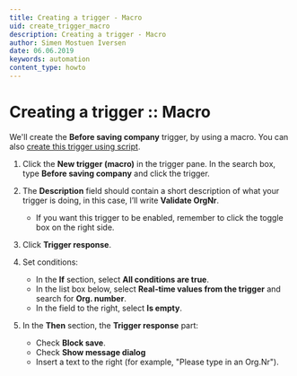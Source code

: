 ```yaml
---
title: Creating a trigger - Macro
uid: create_trigger_macro
description: Creating a trigger - Macro
author: Simen Mostuen Iversen
date: 06.06.2019
keywords: automation
content_type: howto
---
```


# Creating a trigger :: Macro

We'll create the **Before saving company** trigger, by using a macro. You can also [create this trigger using script][1].

1. Click the **New trigger (macro)** in the trigger pane. In the search box, type **Before saving company** and click the trigger.

2. The **Description** field should contain a short description of what your trigger is doing, in this case, I’ll write **Validate OrgNr**.
    * If you want this trigger to be enabled, remember to click the toggle box on the right side.

3. Click **Trigger response**.

4. Set conditions:
    * In the **If** section, select **All conditions are true**.
    * In the list box below, select **Real-time values from the trigger** and search for **Org. number**.
    * In the field to the right, select **Is empty**.

5. In the **Then** section, the **Trigger response** part:
    * Check **Block save**.
    * Check **Show message dialog**
    * Insert a text to the right (for example, "Please type in an Org.Nr").

<!-- Referenced links -->
[1]: create-trigger-script.md
